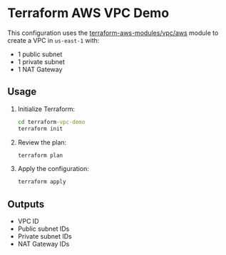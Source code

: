 # Terraform AWS VPC Demo

This configuration uses the [terraform-aws-modules/vpc/aws](https://registry.terraform.io/modules/terraform-aws-modules/vpc/aws/latest) module to create a VPC in `us-east-1` with:
- 1 public subnet
- 1 private subnet
- 1 NAT Gateway

## Usage

1. Initialize Terraform:
   ```cmd
   cd terraform-vpc-demo
   terraform init
   ```
2. Review the plan:
   ```cmd
   terraform plan
   ```
3. Apply the configuration:
   ```cmd
   terraform apply
   ```

## Outputs
- VPC ID
- Public subnet IDs
- Private subnet IDs
- NAT Gateway IDs
